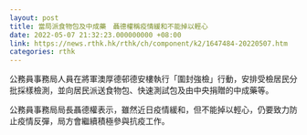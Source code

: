 ```yaml
---
layout: post
title: 當局派食物包及中成藥　聶德權稱疫情緩和不能掉以輕心
date: 2022-05-07 21:32:23.000000000 +08:00
link: https://news.rthk.hk/rthk/ch/component/k2/1647484-20220507.htm
categories: rthk
---
```


公務員事務局人員在將軍澳厚德邨德安樓執行「圍封強檢」行動，安排受檢居民分批採樣檢測，並向居民派送食物包、快速測試包及由中央捐贈的中成藥等。 

公務員事務局局長聶德權表示，雖然近日疫情緩和，但不能掉以輕心，仍要致力防止疫情反彈，局方會繼續積極參與抗疫工作。
